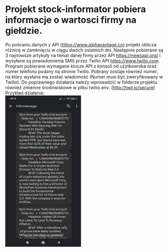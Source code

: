 # Projekt stock-informator pobiera informacje o wartosci firmy na giełdzie.

Po pobraniu danych z API (https://www.alphavantage.co) projekt oblicza różnicę w zamknięciu w ciągu dwóch ostatnich dni.
Następnie pobierane są 3 najnowsze artykuły na temat danej firmy przez API https://newsapi.org/ i wysyłane są powiadomienia SMS
przez Twilio API https://www.twilio.com. Program pobierane wymagane klucze API z konsoli od użytkownika oraz numer telefonu podany na stronie Twilio. Pobrany zostaje również numer, na który wysłana ma zostać wiadomość (Numer musi być zweryfikowany w Twilio).
Do poprawnego działania należy wprowadzić w folderze projektu również zmienne środowiskowe w pliku twilio.env. (http://twil.io/secure)
Przykład działania:<br />
<a href="url"><img src="https://raw.githubusercontent.com/jaksio/mycv-python/main/stock-informator/effect.jpg" align="left" height="480" width="240" ></a>
